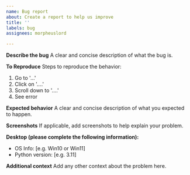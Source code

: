 ```yaml
---
name: Bug report
about: Create a report to help us improve
title: ''
labels: bug
assignees: morpheuslord

---
```


**Describe the bug**
A clear and concise description of what the bug is.

**To Reproduce**
Steps to reproduce the behavior:
1. Go to '...'
2. Click on '....'
3. Scroll down to '....'
4. See error

**Expected behavior**
A clear and concise description of what you expected to happen.

**Screenshots**
If applicable, add screenshots to help explain your problem.

**Desktop (please complete the following information):**
 - OS Info: [e.g. Win10 or Win11]
 - Python version: [e.g. 3.11]

**Additional context**
Add any other context about the problem here.
